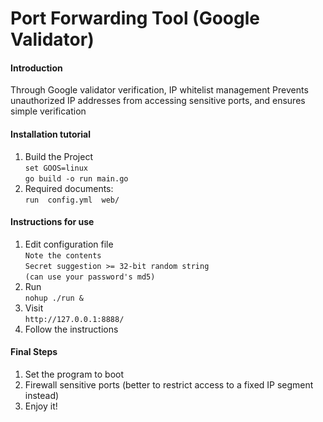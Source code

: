 # Port Forwarding Tool (Google Validator)

#### Introduction
Through Google validator verification, IP whitelist management
Prevents unauthorized IP addresses from accessing sensitive ports, and ensures simple verification

#### Installation tutorial

1. Build the Project \
   `set GOOS=linux`  \
   `go build -o run main.go`
2. Required documents: \
   `run  config.yml  web/`

#### Instructions for use

1. Edit configuration file \
   `Note the contents` \
   `Secret suggestion >= 32-bit random string` \
   `(can use your password's md5)`
2. Run \
   `nohup ./run &`
3. Visit \
   ` http://127.0.0.1:8888/ `
4. Follow the instructions

#### Final Steps

1. Set the program to boot
2. Firewall sensitive ports (better to restrict access to a fixed IP segment instead)
3. Enjoy it!